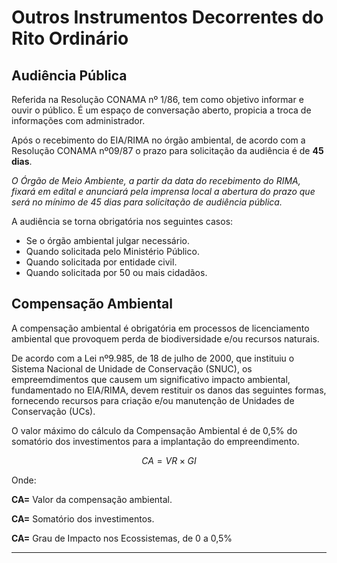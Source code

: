 # Outros Instrumentos Decorrentes do Rito Ordinário

## Audiência Pública
Referida na Resolução CONAMA nº 1/86, tem como objetivo informar e ouvir o público. É um espaço de conversação aberto, propicia a troca de informações com administrador.

Após o recebimento do EIA/RIMA no órgão ambiental, de acordo com a Resolução CONAMA nº09/87 o prazo para solicitação da audiência é de **45 dias**.

*O Órgão de Meio Ambiente, a partir da data do recebimento do RIMA, fixará em edital e anunciará pela imprensa local a abertura do prazo que será no mínimo de 45 dias para solicitação de audiência pública.*

A audiência se torna obrigatória nos seguintes casos:
- Se o órgão ambiental julgar necessário.
- Quando solicitada pelo Ministério Público.
- Quando solicitada por entidade civil.
- Quando solicitada por 50 ou mais cidadãos.

## Compensação Ambiental

A compensação ambiental é obrigatória em processos de licenciamento ambiental que provoquem perda de biodiversidade e/ou recursos naturais. 

De acordo com a Lei nº9.985, de 18 de julho de 2000, que instituiu o Sistema Nacional de Unidade de Conservação (SNUC), os empreemdimentos que causem um significativo impacto ambiental, fundamentado no EIA/RIMA, devem restituir os danos das seguintes formas, fornecendo recursos para criação e/ou manutenção de Unidades de Conservação (UCs).

O valor máximo do cálculo da Compensação Ambiental é de 0,5% do somatório dos investimentos para a implantação do empreendimento.

$$
CA = VR \times GI
$$

Onde: 

**CA=** Valor da compensação ambiental.

**CA=** Somatório dos investimentos.

**CA=** Grau de Impacto nos Ecossistemas, de 0 a 0,5%

<hr>
